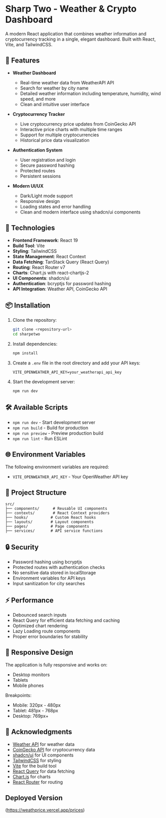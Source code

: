 # Sharp Two - Weather & Crypto Dashboard

A modern React application that combines weather information and cryptocurrency tracking in a single, elegant dashboard. Built with React, Vite, and TailwindCSS.

## 🌟 Features

- **Weather Dashboard**

  - Real-time weather data from WeatherAPI API
  - Search for weather by city name
  - Detailed weather information including temperature, humidity, wind speed, and more
  - Clean and intuitive user interface

- **Cryptocurrency Tracker**

  - Live cryptocurrency price updates from CoinGecko API
  - Interactive price charts with multiple time ranges
  - Support for multiple cryptocurrencies
  - Historical price data visualization

- **Authentication System**

  - User registration and login
  - Secure password hashing
  - Protected routes
  - Persistent sessions

- **Modern UI/UX**
  - Dark/Light mode support
  - Responsive design
  - Loading states and error handling
  - Clean and modern interface using shadcn/ui components

## 🚀 Technologies

- **Frontend Framework**: React 19
- **Build Tool**: Vite
- **Styling**: TailwindCSS
- **State Management**: React Context
- **Data Fetching**: TanStack Query (React Query)
- **Routing**: React Router v7
- **Charts**: Chart.js with react-chartjs-2
- **UI Components**: shadcn/ui
- **Authentication**: bcryptjs for password hashing
- **API Integration**: Weather API, CoinGecko API

## 📦 Installation

1. Clone the repository:

   ```bash
   git clone <repository-url>
   cd sharpetwo
   ```

2. Install dependencies:

   ```bash
   npm install
   ```

3. Create a `.env` file in the root directory and add your API keys:

   ```env
   VITE_OPENWEATHER_API_KEY=your_weatherapi_api_key
   ```

4. Start the development server:
   ```bash
   npm run dev
   ```

## 🛠️ Available Scripts

- `npm run dev` - Start development server
- `npm run build` - Build for production
- `npm run preview` - Preview production build
- `npm run lint` - Run ESLint

## 🌐 Environment Variables

The following environment variables are required:

- `VITE_OPENWEATHER_API_KEY` - Your OpenWeather API key

## 📁 Project Structure

```
src/
├── components/      # Reusable UI components
├── contexts/        # React Context providers
├── hooks/          # Custom React hooks
├── layouts/        # Layout components
├── pages/          # Page components
├── services/       # API service functions

```

## 🔒 Security

- Password hashing using bcryptjs
- Protected routes with authentication checks
- No sensitive data stored in localStorage
- Environment variables for API keys
- Input sanitization for city searches

## ⚡ Performance

- Debounced search inputs
- React Query for efficient data fetching and caching
- Optimized chart rendering
- Lazy Loading route components
- Proper error boundaries for stability

## 📱 Responsive Design

The application is fully responsive and works on:

- Desktop monitors
- Tablets
- Mobile phones

Breakpoints:

- Mobile: 320px - 480px
- Tablet: 481px - 768px
- Desktop: 769px+

## 🙏 Acknowledgments

- [Weather API](https://api.weatherapi.com/v1) for weather data
- [CoinGecko API](https://www.coingecko.com/en/api) for cryptocurrency data
- [shadcn/ui](https://ui.shadcn.com/) for UI components
- [TailwindCSS](https://tailwindcss.com/) for styling
- [Vite](https://vitejs.dev/) for the build tool
- [React Query](https://tanstack.com/query/latest) for data fetching
- [Chart.js](https://www.chartjs.org/) for charts
- [React Router](https://reactrouter.com/) for routing

## Deployed Version
(https://weathprice.vercel.app/prices)